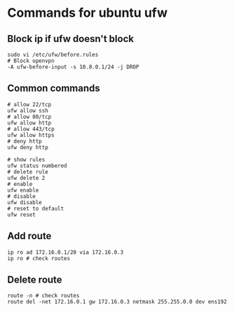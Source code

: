 # Commands for ubuntu ufw

## Block ip if ufw doesn't block
```console
sudo vi /etc/ufw/before.rules
# Block openvpn 
-A ufw-before-input -s 10.8.0.1/24 -j DROP
```

## Common commands
```console
# allow 22/tcp
ufw allow ssh
# allow 80/tcp
ufw allow http
# allow 443/tcp
ufw allow https
# deny http 
ufw deny http

# show rules
ufw status numbered
# delete rule
ufw delete 2
# enable
ufw enable
# disable
ufw disable
# reset to default
ufw reset
```

## Add route
```console
ip ro ad 172.16.0.1/20 via 172.16.0.3
ip ro # check routes
```

## Delete route
```console
route -n # check routes
route del -net 172.16.0.1 gw 172.16.0.3 netmask 255.255.0.0 dev ens192
```
